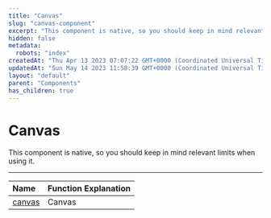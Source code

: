 ```yaml
---
title: "Canvas"
slug: "canvas-component"
excerpt: "This component is native, so you should keep in mind relevant limits when using it."
hidden: false
metadata: 
  robots: "index"
createdAt: "Thu Apr 13 2023 07:07:22 GMT+0000 (Coordinated Universal Time)"
updatedAt: "Sun May 14 2023 11:58:39 GMT+0000 (Coordinated Universal Time)"
layout: "default"
parent: "Components"
has_children: true
---
```

# Canvas 
This component is native, so you should keep in mind relevant limits when using it.

***

| Name                   | Function Explanation |
| :--------------------- | :------------------- |
| [canvas](doc:canvas-1) | Canvas               |

